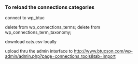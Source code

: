 ### To reload the connections categories

connect to wp_btuc

delete from wp_connections_terms;
delete from wp_connections_term_taxonomy;


download cats.csv locally

upload thru the admin interface to
http://www.btucson.com/wp-admin/admin.php?page=connections_tools&tab=import

